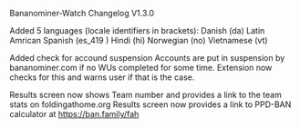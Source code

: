 Bananominer-Watch Changelog 
V1.3.0

Added 5 languages (locale identifiers in brackets):
Danish (da)
Latin Amrican Spanish (es_419 )
Hindi (hi)
Norwegian (no)
Vietnamese (vt)

Added check for accound suspension
Accounts are put in suspension by bananominer.com if no WUs completed for some time.
Extension now checks for this and warns user if that is the case.

Results screen now shows Team number and provides a link to the team stats on foldingathome.org
Results screen now provides a link to PPD-BAN calculator at https://ban.family/fah
